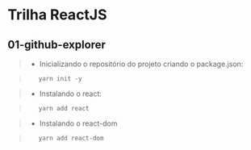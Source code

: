 # Trilha ReactJS

## 01-github-explorer

>    - Inicializando o repositório do projeto criando o package.json:

>        yarn init -y

>    - Instalando o react:

>        yarn add react

>    - Instalando o react-dom

>        yarn add react-dom
